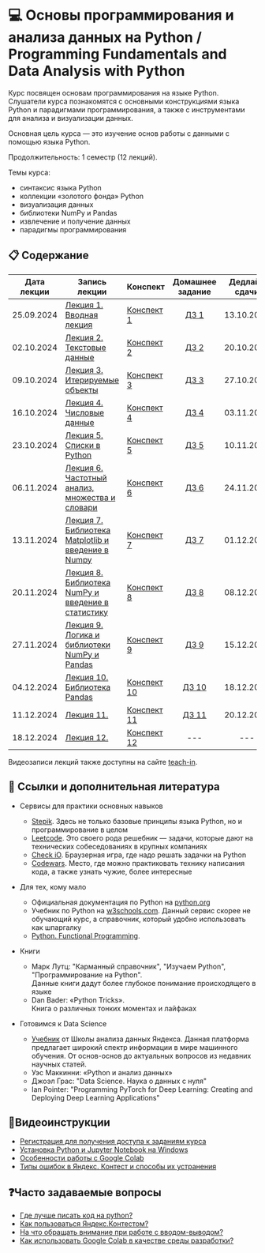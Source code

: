 # 💻 Основы программирования и анализа данных на Python / Programming Fundamentals and Data Analysis with Python

Курс посвящен основам программирования на языке Python. Слушатели курса познакомятся с основными конструкциями языка Python и парадигмами программирования, а также с инструментами для анализа и визуализации данных.

Основная цель курса — это изучение основ работы с данными с помощью языка Python.

Продолжительность: 1 семестр (12 лекций).

Темы курса:
* синтаксис языка Python
* коллекции «золотого фонда» Python
* визуализация данных
* библиотеки NumPy и Pandas
* извлечение и получение данных
* парадигмы программирования

## 📋 Содержание

Дата лекции |Запись лекции | Конспект | Домашнее задание | Дедлайн сдачи
|:----:|----|----|:----:|:----:|
|25.09.2024| [Лекция 1. Вводная лекция](https://teach-in.ru/lecture/2024-09-25-Hiryanov) | [Конспект 1](https://colab.research.google.com/drive/1WFXV_x0cWvLRRGbbbro-SzCUks3-ga3P) | [ДЗ 1](https://contest.yandex.ru/contest/68187/problems/) | 13.10.2024 |
|02.10.2024| [Лекция 2. Текстовые данные](https://teach-in.ru/lecture/2024-10-02-Hiryanov) | [Конспект 2](https://colab.research.google.com/drive/1rbwSLGudi5A_VF5Bst05u6Mlx5TUPdCT) | [ДЗ 2](https://contest.yandex.ru/contest/68726/problems/) | 20.10.2024 |
|09.10.2024| [Лекция 3. Итерируемые объекты](https://teach-in.ru/lecture/2024-10-09-Hiryanov) | [Конспект 3](https://colab.research.google.com/drive/1Z-pJ1CdlhFFNQfV-V8cr691w_MxCX1_8) | [ДЗ 3](https://contest.yandex.ru/contest/69221/problems/) | 27.10.2024 |
|16.10.2024| [Лекция 4. Числовые данные](https://teach-in.ru/lecture/2024-10-16-Hiryanov) | [Конспект 4](https://colab.research.google.com/drive/1IydWpE3RHntFAeZZ-QJV3uBpLH_o_Zce) | [ДЗ 4](https://contest.yandex.ru/contest/69550/problems/) | 03.11.2024 |
|23.10.2024| [Лекция 5. Списки в Python](https://teach-in.ru/lecture/2024-10-22-Hiryanov) | [Конспект 5](https://colab.research.google.com/drive/1Y9lqS9sjsbop3BKF_bKyfnM5ZPuNakKD) | [ДЗ 5](https://contest.yandex.ru/contest/69994/problems/) | 10.11.2024 |
|06.11.2024| [Лекция 6. Частотный анализ, множества и словари](https://teach-in.ru/lecture/2024-11-06-Hiryanov) | [Конспект 6](https://colab.research.google.com/drive/1kQgU31gK4F6L2JWPqv_GgCSJFGKThz0K) | [ДЗ 6](https://contest.yandex.ru/contest/70841/problems/) | 24.11.2024 |
|13.11.2024| [Лекция 7. Библиотека Matplotlib и введение в Numpy](https://teach-in.ru/lecture/2024-11-13-Hiryanov) | [Конспект 7](https://colab.research.google.com/drive/1ajRFVxieEXN0tQIKGklIDTfLidssNe67) | [ДЗ 7](https://contest.yandex.ru/contest/71157/problems/) | 01.12.2024 |
|20.11.2024| [Лекция 8. Библиотека NumPy и введение в статистику](https://vk.com/video813841893_456239022?list=ln-4Whx73d72iKDbJVwom) | [Конспект 8](https://colab.research.google.com/drive/13qFYpk--vpeP4OJEduAmSiUv5Ebla9uK) | [ДЗ 8](https://contest.yandex.ru/contest/71449/problems/) | 08.12.2024 ||20.11.2024|
|27.11.2024| [Лекция 9. Логика и библиотеки NumPy и Pandas](https://vkvideo.ru/video813841893_456239024?list=ln-TwtS8ZzhUTArrAcosi) | [Конспект 9](https://colab.research.google.com/drive/1IyZwWGLlQkeYCvVnafiLEyHsaFFleapo) | [ДЗ 9](https://contest.yandex.ru/contest/71973/problems/) | 15.12.2024 |
|04.12.2024| [Лекция 10. Библиотека Pandas](https://vkvideo.ru/video813841893_456239025?list=ln-rBX7WVTO34Zyy942ll) | [Конспект 10](https://colab.research.google.com/drive/1nS5U-vy99Ecx1gzlG0xYhkIjqlqbeoN9) | [ДЗ 10](https://contest.yandex.ru/contest/72090/problems/) | 18.12.2024 |
|11.12.2024| [Лекция 11. ]() | [Конспект 11]() | [ДЗ 11]() | 20.12.2024 |
|18.12.2024| [Лекция 12. ]() | [Конспект 12]() | --- | --- |

Видеозаписи лекций также доступны на сайте [teach-in](https://teach-in.ru/course/python-programming-and-data-analysis-basics-2024).

## 📝 Ссылки и дополнительная литература

* Сервисы для практики основных навыков
	- [Stepik](https://stepik.org/course/512/). Здесь не только базовые принципы языка Python, но и программирование в целом
	- [Leetcode](https://leetcode.com/duneholy/). Это своего рода решебник — задачи, которые дают на технических собеседованиях в крупных компаниях
	- [Check iO](checkio.org). Браузерная игра, где надо решать задачки на Python
	- [Codewars](https://www.codewars.com/users/Duneholy). Место, где можно практиковать технику написания кода, а также узнать чужие, более интересные
* Для тех, кому мало 
	- Официальная документация по Python на [python.org](https://docs.python.org/3/)
	- Учебник по Python на [w3schools.com](https://www.w3schools.com/python/). Данный сервис скорее не обучающий курс, а справочник, который удобно использовать как шпаргалку
	- [Python. Functional Programming](https://stepik.org/course/2057/promo). 
	
* Книги
	- Марк Лутц: "Карманный справочник", "Изучаем Python", "Программирование на Python". \
	  Данные книги дадут более глубокое понимание происходящего в языке
	- Dan Bader: «Python Tricks». \
	  Книга о различных тонких моментах и лайфаках
* Готовимся к Data Science
	- [Учебник](https://ml-handbook.ru/) от Школы анализа данных Яндекса. Данная платформа предлагает широкий спектр информации в мире машинного обучения. От основ-основ до актуальных вопросов из недавних научных статей.
	- Уэс Маккинни: «Python и анализ данных»
	- Джоэл Грас: "Data Science. Наука о данных с нуля"
	- Ian Pointer: "Programming PyTorch for Deep Learning: Creating and Deploying Deep Learning Applications"
 
## 🎥Видеоинструкции

* [Регистрация для получения доступа к заданиям курса](https://youtu.be/R1_Xzr3Eyso )
* [Установка Python и Jupyter Notebook на Windows](https://youtu.be/fVu3OjCfVps)
* [Особенности работы с Google Colab ](https://youtu.be/Fbdisx6XUzw)
* [Типы ошибок в Яндекс. Контест и способы их устранения ](https://youtu.be/y3nRM1Wd_3M)

## ❓Часто задаваемые вопросы

* [Где лучше писать код на python?](./instructions/IDE-review.md)
* [Как пользоваться Яндекс.Контестом?](./instructions/yandex_contest.md)
* [На что обращать внимание при работе с вводом-выводом?](./instructions/input-output.md)
* [Как использовать Google Colab в качестве среды разработки?](./instructions/GoogleColab.md)
